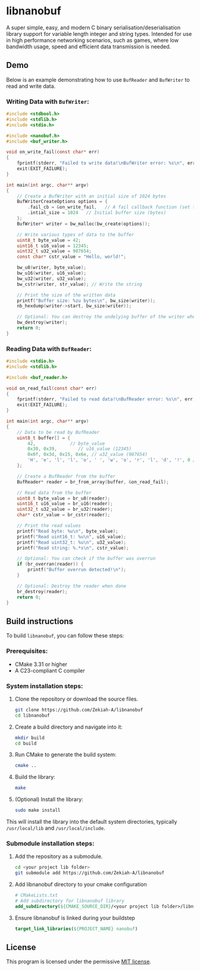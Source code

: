 # libnanobuf
A super simple, easy, and modern C binary serialisation/deserialisation library
support for variable length integer and string types. Intended for use in high
performance networking scenarios, such as games, where low bandwidth usage, speed
and efficient data transmission is needed.

## Demo
Below is an example demonstrating how to use `BufReader` and `BufWriter` to read and write data.

### Writing Data with `BufWriter`:
```c
#include <stdbool.h>
#include <stdlib.h>
#include <stdio.h>

#include <nanobuf.h>
#include <buf_writer.h>

void on_write_fail(const char* err)
{
	fprintf(stderr, "Failed to write data!\nBufWriter error: %s\n", err);
	exit(EXIT_FAILURE);
}

int main(int argc, char** argv)
{
	// Create a BufWriter with an initial size of 1024 bytes
	BufWriterCreateOptions options = {
		.fail_cb = &on_write_fail,   // A fail callback function (set to NULL for default)
		.intial_size = 1024   // Initial buffer size (bytes)
	};
	BufWriter* writer = bw_malloc(bw_create(options));

	// Write various types of data to the buffer
	uint8_t byte_value = 42;
	uint16_t u16_value = 12345;
	uint32_t u32_value = 987654;
	const char* cstr_value = "Hello, world!";

	bw_u8(writer, byte_value);
	bw_u16(writer, u16_value);
	bw_u32(writer, u32_value);
	bw_cstr(writer, str_value); // Write the string

	// Print the size of the written data
	printf("Buffer size: %zu bytes\n", bw_size(writer));
	nb_hexdump(writer->start, bw_size(writer));

	// Optional: You can destroy the undelying buffer of the writer when done
	bw_destroy(writer);
	return 0;
}
```

### Reading Data with `BufReader`:
```c
#include <stdio.h>
#include <stdlib.h>

#include <buf_reader.h>

void on_read_fail(const char* err)
{
	fprintf(stderr, "Failed to read data!\nBufReader error: %s\n", err);
	exit(EXIT_FAILURE);
}

int main(int argc, char** argv)
{
	// Data to be read by BufReader
	uint8_t buffer[] = {
		42,             // byte_value
		0x30, 0x39,        // u16_value (12345)
		0x0f, 0x3d, 0x15, 0x6e, // u32_value (987654)
		'H', 'e', 'l', 'l', 'o', ' ', 'w', 'o', 'r', 'l', 'd', '!', 0 // cstr_value
	};

	// Create a BufReader from the buffer
	BufReader* reader = br_from_array(buffer, &on_read_fail);

	// Read data from the buffer
	uint8_t byte_value = br_u8(reader);
	uint16_t u16_value = br_u16(reader);
	uint32_t u32_value = br_u32(reader);
	char* cstr_value = br_cstr(reader);

	// Print the read values
	printf("Read byte: %u\n", byte_value);
	printf("Read uint16_t: %u\n", u16_value);
	printf("Read uint32_t: %u\n", u32_value);
	printf("Read string: %.*s\n", cstr_value);

	// Optional: You can check if the buffer was overrun
	if (br_overran(reader)) {
		printf("Buffer overrun detected!\n");
	}

	// Optional: Destroy the reader when done
	br_destroy(reader);
	return 0;
}
```

## Build instructions

To build `libnanobuf`, you can follow these steps:

### Prerequisites:
- CMake 3.31 or higher
- A C23-compliant C compiler

### System installation steps:
1. Clone the repository or download the source files.

   ```bash
   git clone https://github.com/Zekiah-A/libnanobuf
   cd libnanobuf
   ```
2. Create a build directory and navigate into it:
    ```bash
    mkdir build
    cd build
    ```
3. Run CMake to generate the build system:
    ```bash
    cmake ..
    ```
4. Build the library:
    ```bash
    make
    ```
5. (Optional) Install the library:
    ```bash
    sudo make install
    ```

This will install the library into the default system directories, typically
`/usr/local/lib` and `/usr/local/include`.

### Submodule installation steps:
1. Add the repository as a submodule.

   ```bash
   cd <your project lib folder>
   git submodule add https://github.com/Zekiah-A/libnanobuf
   ```
2. Add libnanobuf directory to your cmake configuration
    ```cmake
    # CMakeLists.txt
    # Add subdirectory for libnanobuf library
    add_subdirectory(${CMAKE_SOURCE_DIR}/<your project lib folder>/libnanobuf)
    ```
3. Ensure libnanobuf is linked during your buildstep
    ```cmake
    target_link_libraries(${PROJECT_NAME} nanobuf)
    ```

## License
This program is licensed under the permissive [MIT license](./LICENSE).
